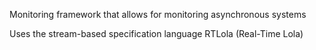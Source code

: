 Monitoring framework that allows for monitoring asynchronous systems

Uses the stream-based specification language RTLola (Real-Time Lola)


